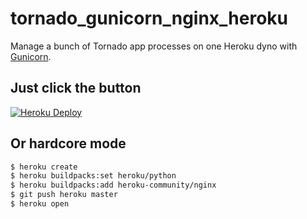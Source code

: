 tornado_gunicorn_nginx_heroku
=============================

Manage a bunch of Tornado app processes on one Heroku dyno with [Gunicorn](http://gunicorn.org/).

Just click the button
---------------------

[![Heroku Deploy](https://www.herokucdn.com/deploy/button.svg)](https://heroku.com/deploy?template=https://github.com/mrluanma/tornado_gunicorn_nginx_heroku)

Or hardcore mode
----------------

```bash
$ heroku create
$ heroku buildpacks:set heroku/python
$ heroku buildpacks:add heroku-community/nginx
$ git push heroku master
$ heroku open
```
